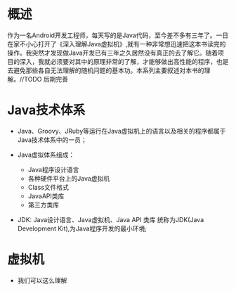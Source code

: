 # 概述

作为一名Android开发工程师，每天写的是Java代码，至今差不多有三年了。一日在家不小心打开了《深入理解Java虚拟机》,就有一种非常想迅速把这本书读完的操作。我突然才发现做Java开发已有三年之久居然没有真正的去了解它。随着项目的深入，我就必须要对其中的原理非常的了解，才能够做出高性能的程序，也是去避免那些各自无法理解的随机问题的基本功。本系列主要叙述对本书的理解。//TODO 后期完善

# Java技术体系

+ Java、Groovy、JRuby等运行在Java虚拟机上的语言以及相关的程序都属于Java技术体系中的一员；
+ Java虚拟体系组成：
	+ Java程序设计语言
	+ 各种硬件平台上的Java虚拟机
	+ Class文件格式
	+ JavaAPI类库
	+ 第三方类库

+ JDK: Java设计语言、Java虚拟机、Java API 类库 统称为JDK(Java Development Kit),为Java程序开发的最小环境;

# 虚拟机

+ 我们可以这么理解
